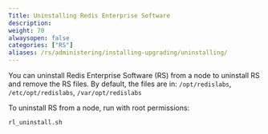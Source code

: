 ```yaml
---
Title: Uninstalling Redis Enterprise Software
description:
weight: 70
alwaysopen: false
categories: ["RS"]
aliases: /rs/administering/installing-upgrading/uninstalling/
---
```

You can uninstall Redis Enterprise Software (RS) from a node to uninstall RS
and remove the RS files.
By default, the files are in: `/opt/redislabs`, `/etc/opt/redislabs`, `/var/opt/redislabs`

To uninstall RS from a node, run with root permissions:

```src
rl_uninstall.sh
```
